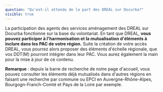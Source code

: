 ```yaml
---
question: "Qu'est-il attendu de la part des DREAL sur Docurba?"
visible: true
---
```


La participation des agents des services aménagement des DREAL sur Docurba fonctionne sur la base du volontariat. 
En tant que DREAL, **vous pouvez participer à l'harmonisation et la mutualisation d'éléments à inclure dans les PAC de votre région.** Suite la création de votre accès DREAL, vous pourrez alors proposer des éléments d'échelle régionale, que vos DDT(M) pourront intégrer dans leur PAC. Vous aurez également la main pour la mise à jour de ce contenu. 

**Remarque** : depuis la barre de recherche de notre page d'accueil, vous pouvez consulter les éléments déjà mutualisés dans d'autres régions en faisant une recherche par commune ou EPCI en Auvergne-Rhône-Alpes, Bourgogn-Franch-Comté et Pays de la Loire par exemple. 
